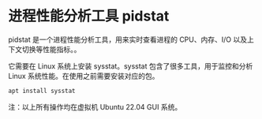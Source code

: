 # 进程性能分析工具 pidstat

pidstat 是一个进程性能分析工具，用来实时查看进程的 CPU、内存、I/O 以及上下文切换等性能指标。。

它需要在 Linux 系统上安装 sysstat。sysstat 包含了很多工具，用于监控和分析 Linux 系统性能。在使用之前需要安装对应的包。

```bash
apt install sysstat
```


注：以上所有操作均在虚拟机 Ubuntu 22.04 GUI 系统。